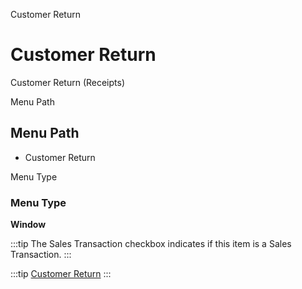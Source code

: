 
Customer Return
# Customer Return


Customer Return (Receipts)

Menu Path
## Menu Path



- Customer Return

Menu Type
### Menu Type

**Window**

:::tip
The Sales Transaction checkbox indicates if this item is a Sales Transaction.
:::

:::tip
[Customer Return](functional-guide/window/window-customer-return.md)
:::